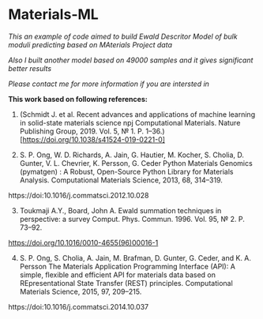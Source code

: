 # Materials-ML
*This an example of code aimed to build Ewald Descritor Model of bulk moduli predicting based on MAterials Project data*

*Also I built another model based on 49000 samples and it gives significant better results*

*Please contact me for more information if you are intersted in*

**This work based on following references:**

1) (Schmidt J. et al. 
Recent advances and applications of machine learning in solid-state materials science 
npj Computational Materials. Nature Publishing Group, 2019. Vol. 5, № 1. P. 1–36.)[https://doi.org/10.1038/s41524-019-0221-0]

2) S. P. Ong, W. D. Richards, A. Jain, G. Hautier, M. Kocher, S. Cholia, D. Gunter, V. L. Chevrier, K. Persson, G. Ceder
Python Materials Genomics (pymatgen) : A Robust, Open-Source Python Library for Materials Analysis.
Computational Materials Science, 2013, 68, 314–319.

https://doi:10.1016/j.commatsci.2012.10.028

3) Toukmaji A.Y., Board, John A. 
Ewald summation techniques in perspective: a survey
Comput. Phys. Commun. 1996. Vol. 95, № 2. P. 73–92.

https://doi.org/10.1016/0010-4655(96)00016-1

4) S. P. Ong, S. Cholia, A. Jain, M. Brafman, D. Gunter, G. Ceder, and K. A. Persson
The Materials Application Programming Interface (API): A simple, flexible and efficient API for materials data based on REpresentational State Transfer (REST) principles.
Computational Materials Science, 2015, 97, 209–215.

https://doi:10.1016/j.commatsci.2014.10.037
